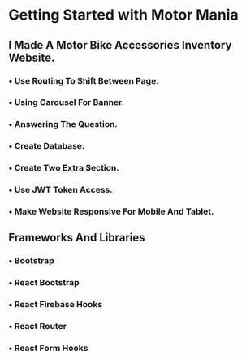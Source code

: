 # Getting Started with Motor Mania
## I Made A Motor Bike Accessories Inventory Website.



### • Use Routing To Shift Between Page.
### • Using Carousel For Banner.
### • Answering The Question.
### • Create Database.
### • Create Two Extra Section.
### • Use JWT Token Access.
### • Make Website Responsive For Mobile And Tablet.


## Frameworks And Libraries
### • Bootstrap
### • React Bootstrap
### • React Firebase Hooks
### • React Router
### • React Form Hooks
